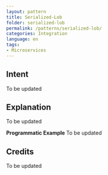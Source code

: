 ```yaml
---
layout: pattern
title: Serialized-Lob
folder: serialized-lob
permalink: /patterns/serialized-lob/
categories: Integration
language: en
tags:
- Microservices
---
```


## Intent
To be updated

## Explanation
To be updated

**Programmatic Example**
To be updated

## Credits
To be updated
